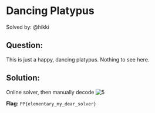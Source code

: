 # Dancing Platypus

Solved by: @hikki

## Question:
This is just a happy, dancing platypus. Nothing to see here.

## Solution:

Online solver, then manually decode
![5](https://i.ibb.co/sJ23tY5/dancing.png)

**Flag:** `PP{elementary_my_dear_solver}`
